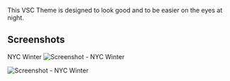 This VSC Theme is designed to look good and to be easier on the eyes at night.

## Screenshots

NYC Winter
![Screenshot - NYC Winter](https://res.cloudinary.com/iamalmiir/image/upload/v1649403003/VSC%20Theme/pythonscreenshot_kvhsi0.png)

![Screenshot - NYC Winter](https://res.cloudinary.com/iamalmiir/image/upload/v1639437826/VSC%20Theme/Screen_Shot_2021-12-13_at_6.14.59_PM_ywtcaa.png)
